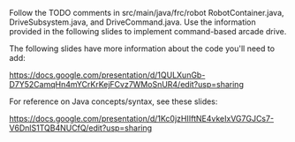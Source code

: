 Follow the TODO comments in src/main/java/frc/robot RobotContainer.java, DriveSubsystem.java, and DriveCommand.java. Use the information provided in the following slides to implement command-based arcade drive.

The following slides have more information about the code you'll need to add:

https://docs.google.com/presentation/d/1QULXunGb-D7Y52CamqHn4mYCrKrKejFCvz7WMoSnUR4/edit?usp=sharing


For reference on Java concepts/syntax, see these slides:

https://docs.google.com/presentation/d/1Kc0jzHIIftNE4vkeIxVG7GJCs7-V6DnlS1TQB4NUCfQ/edit?usp=sharing
